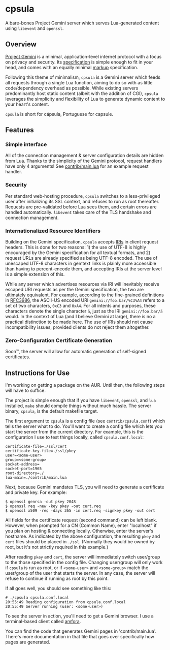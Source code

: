 
# cpsula

A bare-bones Project Gemini server which serves Lua-generated content using `libevent` and
`openssl`.

## Overview

[Project Gemini](https://portal.mozz.us/gemini/gemini.circumlunar.space/docs/faq.gmi) is a minimal,
application-level internet protocol with a focus on privacy and security. Its
[specification](https://portal.mozz.us/gemini/gemini.circumlunar.space/docs/specification.gmi) is
simple enough to fit in your head, and comes with an equally minimal
[markup](https://portal.mozz.us/gemini/gemini.circumlunar.space/docs/gemtext.gmi) specification.

Following this theme of minimalism, `cpsula` is a Gemini server which feeds all requests through a
single Lua function, aiming to do so with as little code/dependency overhead as possible. While
existing servers predominantly host static content (albeit with the addition of CGI), `cpsula`
leverages the simplicity and flexibility of Lua to generate dynamic content to your heart's content.

`cpsula` is short for cápsula, Portuguese for capsule.

## Features

### Simple interface

All of the connection management & server configuration details are hidden from Lua. Thanks to the
simplicity of the Gemini protocol, request handlers have only 4 arguments! See
[contrib/main.lua](contrib/main.lua) for an example request handler.

### Security

Per standard web-hosting procedure, `cpsula` switches to a less-privileged user after initializing
its SSL context, and refuses to run as root thereafter. Requests are pre-validated before Lua sees
them, and certain errors are handled automatically. `libevent` takes care of the TLS handshake and
connection management.

### Internationalized Resource Identifiers

Building on the Gemini specification, `cpsula` accepts [IRIs](https://tools.ietf.org/html/rfc3987)
in client request headers. This is done for two reasons: 1) the use of UTF-8 is highly encouraged by
the Gemini specification for all textual formats, and 2) request URLs are already specified as being
UTF-8 encoded. The use of unescaped UTF-8 characters in gemtext links is plainly more accessible than
having to percent-encode them, and accepting IRIs at the server level is a simple extension of this.

While any server which advertises resources via IRI will inevitably receive escaped URI requests as
per the Gemini specification, the two are ultimately equivalent. For example, according to the
fine-grained definitions in [RFC3986](https://tools.ietf.org/html/rfc3986), the ASCII-US encoded URI
`gemini://foo.bar/%C3%A4` refers to a set of two characters, `0xC3` and `0xA4`. For all intents and
purposes, these characters denote the single character `ä`, just as the IRI `gemini://foo.bar/ä`
would. In the context of Lua (and I believe Gemini at large), there is no a practical distinction to
be made here. The use of IRIs should not cause incompatibility issues, provided clients do not
reject them altogether.

### Zero-Configuration Certificate Generation

Soon™, the server will allow for automatic generation of self-signed certificates.

## Instructions for Use

I'm working on getting a package on the AUR. Until then, the following steps will have to suffice.

The project is simple enough that if you have `libevent`, `openssl`, and `lua` installed, `make` should
compile things without much hassle. The server binary, `cpsula`, is the default makefile target.

The first argument to `cpsula` is a config file (see `contrib/cpsula.conf`) which tells the server
what to do. You'll want to create a config file which lets you start the server from the current
directory. For example, this is the configuration I use to test things locally, called
`cpsula.conf.local`:

    certificate-file=./ssl/cert
    certificate-key-file=./ssl/pkey
    user=<some-user>
    group=<some-group>
    socket-address=
    socket-port=1965
    root-directory=./
    lua-main=./contrib/main.lua

Next, because Gemini mandates TLS, you will need to generate a certificate and private key. For example:

    $ openssl genrsa -out pkey 2048
    $ openssl req -new -key pkey -out cert.req
    $ openssl x509 -req -days 365 -in cert.req -signkey pkey -out cert

All fields for the certificate request (second command) can be left blank. However, when prompted
for a CN (Common Name), enter "localhost" if you plan on hosting & connecting locally. Otherwise,
enter the server's hostname. As indicated by the above configuration, the resulting `pkey` and
`cert` files should be placed in `./ssl`. (Normally they would be owned by root, but it's not
strictly required in this example.)

After reading `pkey` and `cert`, the server will immediately switch user/group to the those
specified in the config file. Changing user/group will only work if `cpsula` is run as root, or if
`<some-user>` and `<some-group>` match the user/group of the user that starts the server. In any
case, the server will refuse to continue if running as root by this point.

If all goes well, you should see something like this:

    # ./cpsula cpsula.conf.local
    20:55:49 Reading configuration from cpsula.conf.local
    20:55:49 Server running (user: <some-user>)

To see the server in action, you'll need to get a Gemini browser. I use a terminal-based client
called [amfora](https://github.com/makeworld-the-better-one/amfora).

You can find the code that generates Gemini pages in 'contrib/main.lua'. There's more
documentation in that file that goes over specifically how pages are generated.

